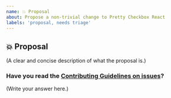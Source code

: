 ```yaml
---
name: 💥 Proposal
about: Propose a non-trivial change to Pretty Checkbox React
labels: 'proposal, needs triage'
---
```


## 💥 Proposal

(A clear and concise description of what the proposal is.)

### Have you read the [Contributing Guidelines on issues](https://github.com/atomicpages/pretty-checkbox-react/blob/master/CONTRIBUTING.md)?

(Write your answer here.)
